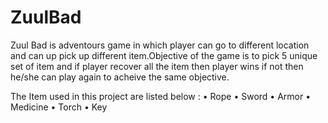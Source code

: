 # ZuulBad
Zuul Bad is adventours game in which player can go to different location and can up pick up different  item.Objective of the game is to pick 5 unique set of item and if player recover all the item then player wins if not then he/she can play again to acheive the same objective.

The Item used in this project are listed below :
•	Rope
•	Sword
•	Armor
•	Medicine
•	Torch
•	Key
